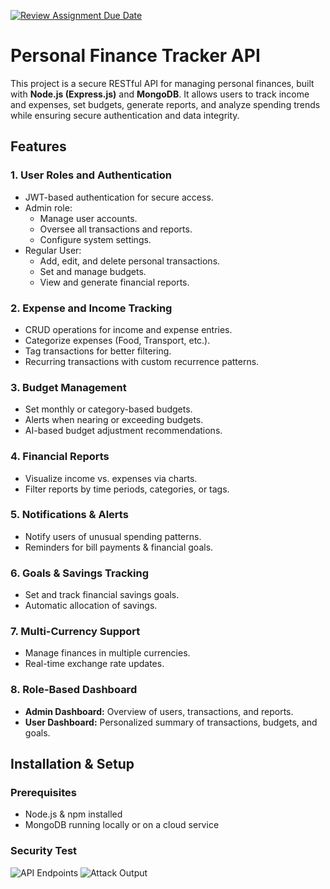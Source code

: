[![Review Assignment Due Date](https://classroom.github.com/assets/deadline-readme-button-22041afd0340ce965d47ae6ef1cefeee28c7c493a6346c4f15d667ab976d596c.svg)](https://classroom.github.com/a/xIbq4TFL)
# Personal Finance Tracker API

This project is a secure RESTful API for managing personal finances, built with **Node.js (Express.js)** and **MongoDB**. It allows users to track income and expenses, set budgets, generate reports, and analyze spending trends while ensuring secure authentication and data integrity.

## Features

### 1. User Roles and Authentication
- JWT-based authentication for secure access.
- Admin role:
  - Manage user accounts.
  - Oversee all transactions and reports.
  - Configure system settings.
- Regular User:
  - Add, edit, and delete personal transactions.
  - Set and manage budgets.
  - View and generate financial reports.

### 2. Expense and Income Tracking
- CRUD operations for income and expense entries.
- Categorize expenses (Food, Transport, etc.).
- Tag transactions for better filtering.
- Recurring transactions with custom recurrence patterns.

### 3. Budget Management
- Set monthly or category-based budgets.
- Alerts when nearing or exceeding budgets.
- AI-based budget adjustment recommendations.

### 4. Financial Reports
- Visualize income vs. expenses via charts.
- Filter reports by time periods, categories, or tags.

### 5. Notifications & Alerts
- Notify users of unusual spending patterns.
- Reminders for bill payments & financial goals.

### 6. Goals & Savings Tracking
- Set and track financial savings goals.
- Automatic allocation of savings.

### 7. Multi-Currency Support
- Manage finances in multiple currencies.
- Real-time exchange rate updates.

### 8. Role-Based Dashboard
- **Admin Dashboard:** Overview of users, transactions, and reports.
- **User Dashboard:** Personalized summary of transactions, budgets, and goals.

## Installation & Setup

### Prerequisites
- Node.js & npm installed
- MongoDB running locally or on a cloud service

### Security Test
![API Endpoints](<Screenshot (22).png>)
![Attack Output](<Screenshot (23).png>)
